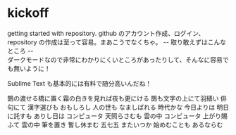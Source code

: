 # kickoff
getting started with repository.
github のアカウント作成、ログイン、repository の作成は至って容易。まあこうでなくちゃ。
-- 取り敢えずはこんなところ --		
ダークモードなので非常にわかりにくいところがあったりして、そんなに容易でも無いように！

Sublime Text も基本的には有料で随分高いんだね！

鵲の渡せる橋に置く霜の白きを見れば夜も更にける
鵲も文字の上にて羽繕い
俳句にて 漢字選びも おもしろし
人の世も なましばれる 時代かな
今日よりは 明日に託すも ありし日は
コンピュータ 天照らさむも 雲の中
コンピュータ 上がり賜ふて 雲の中
筆を置き 暫し休まむ 五七五
またいつか  始めむことも あるならむ